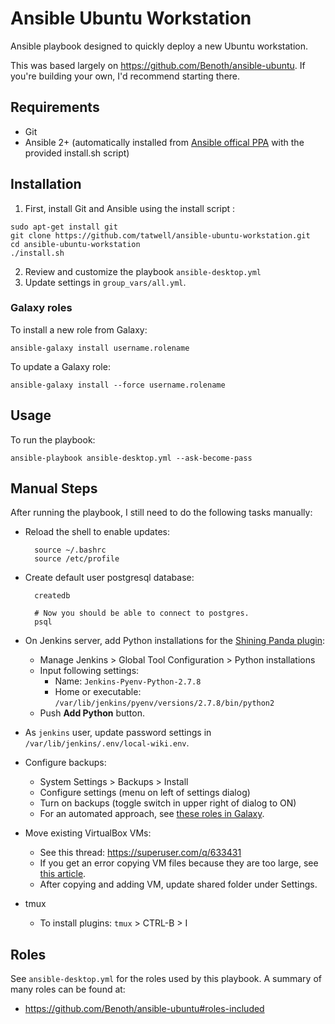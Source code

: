 # Ansible Ubuntu Workstation
Ansible playbook designed to quickly deploy a new Ubuntu workstation.

This was based largely on https://github.com/Benoth/ansible-ubuntu. If you're building your own, I'd recommend starting there.


## Requirements
- Git
- Ansible 2+ (automatically installed from [Ansible offical PPA](https://launchpad.net/~ansible/+archive/ubuntu/ansible) with the provided install.sh script)


## Installation
1. First, install Git and Ansible using the install script :
```
sudo apt-get install git
git clone https://github.com/tatwell/ansible-ubuntu-workstation.git
cd ansible-ubuntu-workstation
./install.sh
```

2. Review and customize the playbook `ansible-desktop.yml`
3. Update settings in `group_vars/all.yml`.

### Galaxy roles

To install a new role from Galaxy:

    ansible-galaxy install username.rolename

To update a Galaxy role:

    ansible-galaxy install --force username.rolename

## Usage
To run the playbook:

    ansible-playbook ansible-desktop.yml --ask-become-pass


## Manual Steps
After running the playbook, I still need to do the following tasks manually:

- Reload the shell to enable updates:

        source ~/.bashrc
        source /etc/profile

- Create default user postgresql database:

        createdb

        # Now you should be able to connect to postgres.
        psql

- On Jenkins server, add Python installations for the [Shining Panda plugin](https://wiki.jenkins-ci.org/display/JENKINS/ShiningPanda+Plugin):
  - Manage Jenkins > Global Tool Configuration > Python installations
  - Input following settings:
    - Name: `Jenkins-Pyenv-Python-2.7.8`
    - Home or executable: `/var/lib/jenkins/pyenv/versions/2.7.8/bin/python2`
  - Push **Add Python** button.

- As `jenkins` user, update password settings in `/var/lib/jenkins/.env/local-wiki.env`.

- Configure backups:
  - System Settings > Backups > Install
  - Configure settings (menu on left of settings dialog)
  - Turn on backups (toggle switch in upper right of dialog to ON)
  - For an automated approach, see [these roles in Galaxy](https://galaxy.ansible.com/list#/roles?page=1&page_size=10&autocomplete=duplicity&order=-download_count,name).

- Move existing VirtualBox VMs:
  - See this thread: https://superuser.com/q/633431
  - If you get an error copying VM files because they are too large, see [this article](http://www.wikihow.com/Format-a-USB-Flash-Drive-in-Ubuntu).
  - After copying and adding VM, update shared folder under Settings.

- tmux
  - To install plugins: `tmux` > CTRL-B > I


## Roles

See `ansible-desktop.yml` for the roles used by this playbook. A summary of many roles can be found at:

- https://github.com/Benoth/ansible-ubuntu#roles-included
